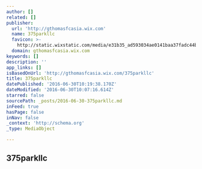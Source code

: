 ```yaml
---
author: []
related: []
publisher:
  url: 'http://gthomasfcasia.wix.com'
  name: 375parkllc
  favicon: >-
    http://static.wixstatic.com/media/e31b35_ad593034ae0141baa37fadc44b22a04c.png/v1/fill/w_16%2Ch_16%2Clg_1/e31b35_ad593034ae0141baa37fadc44b22a04c.png
  domain: gthomasfcasia.wix.com
keywords: []
description: ''
app_links: []
isBasedOnUrl: 'http://gthomasfcasia.wix.com/375parkllc'
title: 375parkllc
datePublished: '2016-06-30T10:19:38.170Z'
dateModified: '2016-06-30T10:07:16.614Z'
starred: false
sourcePath: _posts/2016-06-30-375parkllc.md
inFeed: true
hasPage: false
inNav: false
_context: 'http://schema.org'
_type: MediaObject

---
```

<article style=""><h1>375parkllc</h1></article>